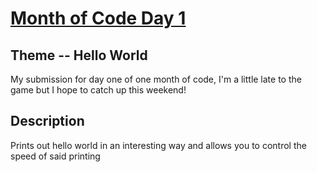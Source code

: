# [Month of Code Day 1](http://maxheckel.me/monthOfCode/day1)

## Theme -- Hello World

My submission for day one of one month of code, I'm a little late to the game but I hope to catch up this weekend!


## Description

Prints out hello world in an interesting way and allows you to control the speed of said printing